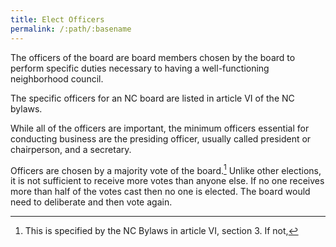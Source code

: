 ```yaml
---
title: Elect Officers
permalink: /:path/:basename
---
```


The officers
of the board are board members
chosen by the board
to perform
specific duties
necessary to having
a well-functioning
neighborhood council.

The specific officers
for an NC board
are listed in article VI
of the NC bylaws.

While all
of the officers
are important,
the minimum officers essential
for conducting business are
the presiding officer,
usually called president or chairperson,
and a secretary.

Officers are chosen
by a majority vote
of the board.[^choosing]
Unlike other elections,
it is not sufficient
to receive more votes
than anyone else.
If no one receives
more than half
of the votes cast
then no one is elected.
The board would need
to deliberate
and then vote again.

[^choosing]:
    This is specified
    by the NC Bylaws
    in article VI, section 3.
    If not,
